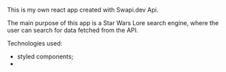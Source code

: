 This is my own react app created with Swapi.dev Api. 

The main purpose of this app is a Star Wars Lore search engine, where the user can search for data fetched from the API. 

Technologies used: 
 - styled components;
 - 